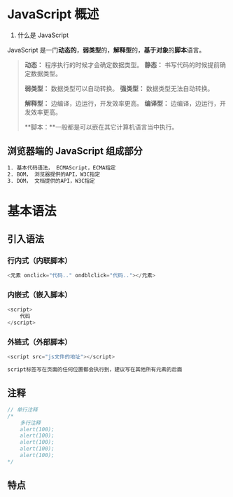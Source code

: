 # JavaScript 概述

1.  什么是 JavaScript

JavaScript 是一门**动态的**，**弱类型**的，**解释型**的，**基于对象**的**脚本**语言。

> **动态：** 程序执行的时候才会确定数据类型。 **静态：** 书写代码的时候提前确定数据类型。
>
> **弱类型：** 数据类型可以自动转换。 **强类型：** 数据类型无法自动转换。
>
> **解释型：** 边编译，边运行，开发效率更高。 **编译型：** 边编译，边运行，开发效率更高。
>
> **脚本：**一般都是可以嵌在其它计算机语言当中执行。

## 浏览器端的 JavaScript 组成部分

```html
1. 基本代码语法， ECMAScript，ECMA指定
2. BOM， 浏览器提供的API，W3C指定
3. DOM， 文档提供的API，W3C指定
```

# 基本语法

## 引入语法

### 行内式（内联脚本）

```js
<元素 onclick="代码.." ondblclick="代码.."></元素>
```

### 内嵌式（嵌入脚本）

```js
<script>
    代码
</script>
```

### 外链式（外部脚本）

```js
<script src="js文件的地址"></script>	

script标签写在页面的任何位置都会执行到，建议写在其他所有元素的后面
```

## 注释

```js
// 单行注释
/*
    多行注释
    alert(100);
    alert(100);
    alert(100);
    alert(100);
    alert(100);
*/
```

## 特点

